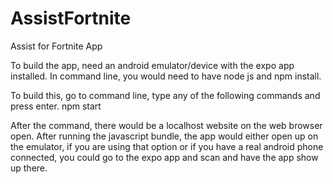 # AssistFortnite
Assist for Fortnite App

To build the app, need an android emulator/device with the expo app installed.
In command line, you would need to have node js and npm install.

To build this, go to command line, type any of the following commands and press enter.
npm start

After the command, there would be a localhost website on the web browser open. 
After running the javascript bundle, the app would either open up on the emulator, if you are using that option or 
if you have a real android phone connected, you could go to the expo app and scan and have the app show up there.
